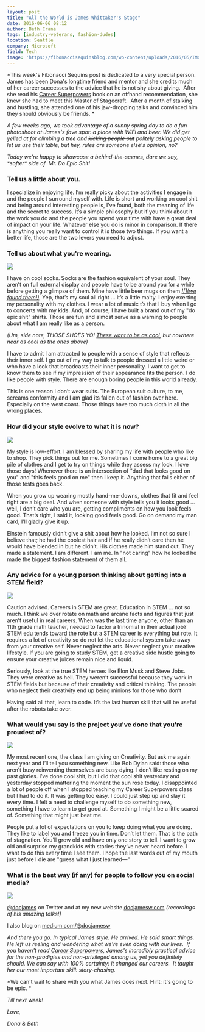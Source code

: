 ```yaml
---
layout: post
title: "All the World is James Whittaker's Stage"
date: 2016-06-06 08:12
author: Beth Crane
tags: [industry-veterans, fashion-dudes]
location: Seattle
company: Microsoft
field: Tech
image: 'https://fibonaccisequinsblog.com/wp-content/uploads/2016/05/IMG_9958.jpg'
---
```


*This week's Fibonacci Sequins post is dedicated to a very special person. James has been Dona's longtime friend and mentor and she credits much of her career successes to the advice that he is not shy about giving.  After she read his [Career Superpowers](http://amzn.to/25Ib4WS) book on an offhand recommendation, she knew she had to meet this Master of Stagecraft.  After a month of stalking and hustling, she attended one of his jaw-dropping talks and convinced him they should obviously be friends. *

*A few weeks ago, we took advantage of a sunny spring day to do a fun photoshoot at James's fave spot: a place with WiFi and beer. We did get yelled at for climbing a tree and ~~kicking people out~~ politely asking people to let us use their table, but hey, rules are someone else's opinion, no?*

*Today we're happy to showcase a behind-the-scenes, dare we say, \*softer\* side of  Mr. Do Epic Shit!*

### Tell us a little about you.

I specialize in enjoying life. I’m really picky about the activities I engage in and the people I surround myself with. Life is short and working on cool shit and being around interesting people is, I’ve found, both the meaning of life and the secret to success. It’s a simple philosophy but if you think about it the work you do and the people you spend your time with have a great deal of impact on your life. Whatever else you do is minor in comparison. If there is anything you really want to control it is those two things. If you want a better life, those are the two levers you need to adjust.

### Tell us about what you're wearing.

[![](https://fibonaccisequinsblog.com/wp-content/uploads/2016/05/IMG_9755-683x1024.jpg)](https://fibonaccisequinsblog.com/wp-content/uploads/2016/05/IMG_9755.jpg)

I have on cool socks. Socks are the fashion equivalent of your soul. They aren’t on full external display and people have to be around you for a while before getting a glimpse of them. Mine have little beer mugs on them *[![](we found them!)](http://amzn.to/25IbxYY).* Yep, that’s my soul all right … it’s a little malty. I enjoy exerting my personality with my clothes. I wear a lot of music t’s that I buy when I go to concerts with my kids. And, of course, I have built a brand out of my "do epic shit" shirts. Those are fun and almost serve as a warning to people about what I am really like as a person.

*(Um, side note, THOSE SHOES YO! [These want to be as cool](http://amzn.to/1U3lRSV), but nowhere near as cool as the ones above)*

I have to admit I am attracted to people with a sense of style that reflects their inner self. I go out of my way to talk to people dressed a little weird or who have a look that broadcasts their inner personality. I want to get to know them to see if my impression of their appearance fits the person. I do like people with style. There are enough boring people in this world already.

This is one reason I don’t wear suits. The European suit culture, to me, screams conformity and I am glad its fallen out of fashion over here. Especially on the west coast. Those things have too much cloth in all the wrong places.

### How did your style evolve to what it is now?

[![](https://fibonaccisequinsblog.com/wp-content/uploads/2016/05/IMG_9729-1024x683.jpg)](https://fibonaccisequinsblog.com/wp-content/uploads/2016/05/IMG_9729.jpg)

My style is low-effort. I am blessed by sharing my life with people who like to shop. They pick things out for me. Sometimes I come home to a great big pile of clothes and I get to try on things while they assess my look. I love those days! Whenever there is an intersection of "dad that looks good on you" and "this feels good on me" then I keep it. Anything that fails either of those tests goes back.

When you grow up wearing mostly hand-me-downs, clothes that fit and feel right are a big deal. And when someone with style tells you it looks good … well, I don’t care who you are, getting compliments on how you look feels good. That’s right, I said it, looking good feels good. Go on demand my man card, I’ll gladly give it up.

Einstein famously didn’t give a shit about how he looked. I’m not so sure I believe that; he had the coolest hair and if he really didn’t care then he would have blended in but he didn’t. His clothes made him stand out. They made a statement. I am different. I am me. In "not caring" how he looked he made the biggest fashion statement of them all.

### Any advice for a young person thinking about getting into a STEM field?

[![](https://fibonaccisequinsblog.com/wp-content/uploads/2016/05/IMG_9699-683x1024.jpg)](https://fibonaccisequinsblog.com/wp-content/uploads/2016/05/IMG_9699.jpg)

Caution advised. Careers in STEM are great. Education in STEM … not so much. I think we over rotate on math and arcane facts and figures that just aren’t useful in real careers. When was the last time anyone, other than an 11th grade math teacher, needed to factor a trinomial in their actual job? STEM edu tends toward the rote but a STEM career is everything but rote. It requires a lot of creativity so do not let the educational system take away from your creative self. Never neglect the arts. Never neglect your creative lifestyle. If you are going to study STEM, get a creative side hustle going to ensure your creative juices remain nice and liquid.

Seriously, look at the true STEM heroes like Elon Musk and Steve Jobs. They were creative as hell. They weren’t successful because they work in STEM fields but because of their creativity and critical thinking. The people who neglect their creativity end up being minions for those who don’t

Having said all that, learn to code. It’s the last human skill that will be useful after the robots take over.

### What would you say is the project you've done that you're proudest of?

[![](https://fibonaccisequinsblog.com/wp-content/uploads/2016/05/IMG_9865-683x1024.jpg)](https://fibonaccisequinsblog.com/wp-content/uploads/2016/05/IMG_9865-683x1024.jpg)

My most recent one, the class I am giving on Creativity. But ask me again next year and I’ll tell you something new. Like Bob Dylan said: those who aren’t busy reinventing themselves are busy dying. I don’t like resting on my past glories. I’ve done cool shit, but I did that cool shit yesterday and yesterday stopped mattering the moment the sun rose today. I disappointed a lot of people off when I stopped teaching my Career Superpowers class but I had to do it. It was getting too easy. I could just step up and slay it every time. I felt a need to challenge myself to do something new, something I have to learn to get good at. Something I might be a little scared of. Something that might just beat me.

People put a lot of expectations on you to keep doing what you are doing. They like to label you and freeze you in time. Don’t let them. That is the path of stagnation. You’ll grow old and have only one story to tell. I want to grow old and surprise my grandkids with stories they’ve never heard before. I want to do this every time I see them. I hope the last words out of my mouth just before I die are "guess what I just learned—"

### What is the best way (if any) for people to follow you on social media?

[![](https://fibonaccisequinsblog.com/wp-content/uploads/2016/05/IMG_0005-683x1024.jpg)](https://fibonaccisequinsblog.com/wp-content/uploads/2016/05/IMG_0005.jpg)

[@docjames](http://twitter.com/docjamesw) on Twitter and at my new website [docjamesw.com](http://docjamesw.com) *(recordings of his amazing talks!)*

I also blog on [medium.com/@docjamesw](http://medium.com/@docjamesw)

*And there you go. In typical James style. He arrived. He said smart things. He left us reeling and wondering what we're even doing with our lives.  If you haven't read [Career Superpowers](http://amzn.to/25Ib4WS), James's incredibly practical advice for the non-prodigies and non-privileged among us, yet you definitely should. We can say with 100% certainty: it changed our careers.  It taught her our most important skill: story-chasing.*

*We can't wait to share with you what James does next. Hint: it's going to be epic. *

*Till next week!*

*Love,*

*Dona & Beth*
